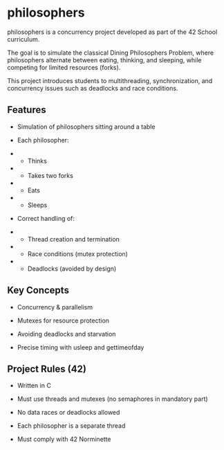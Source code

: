 # philosophers

philosophers is a concurrency project developed as part of the 42 School curriculum.

The goal is to simulate the classical Dining Philosophers Problem, where philosophers alternate between eating, thinking, and sleeping, while competing for limited resources (forks).

This project introduces students to multithreading, synchronization, and concurrency issues such as deadlocks and race conditions.

## Features

- Simulation of philosophers sitting around a table

- Each philosopher:

- - Thinks 

- - Takes two forks 

- - Eats 

- - Sleeps 

- Correct handling of:

- - Thread creation and termination

- - Race conditions (mutex protection)

- - Deadlocks (avoided by design)
 
## Key Concepts

- Concurrency & parallelism

- Mutexes for resource protection

- Avoiding deadlocks and starvation

- Precise timing with usleep and gettimeofday

## Project Rules (42)

- Written in C

- Must use threads and mutexes (no semaphores in mandatory part)

- No data races or deadlocks allowed

- Each philosopher is a separate thread

- Must comply with 42 Norminette
